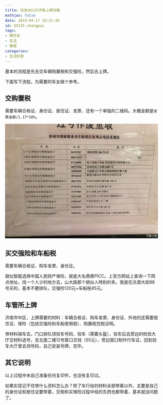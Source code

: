 ```yaml
---
title: 优友UU125济南上牌攻略
mathjax: false
date: 2019-04-17 19:21:49
id: UU125-shangpai
tags:
- 摩托车
- 生活
- 教程
categories:
- 生活科普
---
```


基本的流程是先去交车辆购置税和交强险，然后去上牌。

下面写下流程，为需要的车友做个参考。
<!---more--->

## 交购置税 

需要车辆合格证、身份证、居住证、发票、还有一个单独的二维码。大概金额是`发票金额/1.17*10%`。

![](https://raw.githubusercontent.com/zzhm/zzhm.github.io/images/hexo/500_ChcCr1qc07GAMdUPAAL0EWqFdSQ497.jpg)

## 买交强险和车船税

需要车辆合格证、购车发票、身份证。

貌似智能选择中国人民财产保险，就是大名鼎鼎PICC。上官方网站上查询一下网点地址，找一个人少的地方去，山大路那个貌似人特别的多。我是在泺源大街88号买的，基本不要排队，交强险120元+车船税45元。   

## 车管所上牌

济南市中区，上牌需要的材料：车辆合格证、购车发票、身份证、外地的还需要居住证、保险（包括交强险和车船使用税）、购置税完税证明。

带材料骑车去，门口排队领验车号码，验车（需要头盔），验车后去旁边的检验大厅交材料选号，去北面二楼12号窗口交钱（55元），旁边窗口制作行车证，回到验车大厅里去领号码，自己安装号牌，完毕。

## 其它说明

以上过程中未自己准备任何复印件，也没有复印过。

如果实现记不住带什么资料怎么办？除了车行给的材料全部带着以外，主要是自己的身份证和居住证要带着，交税和买保险过程中给的东西也都带着，基本就没问题了。